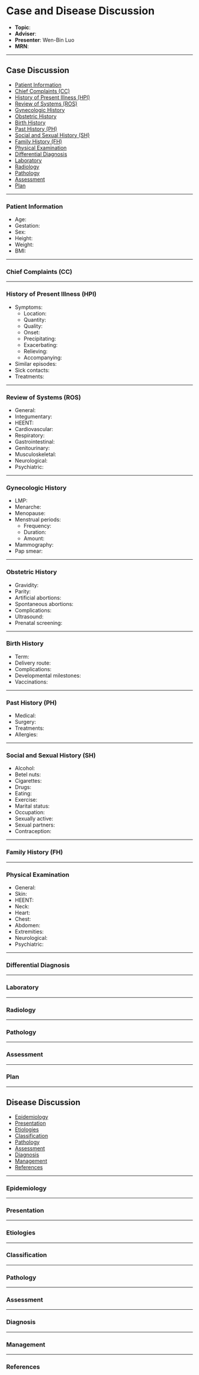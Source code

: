 # Case and Disease Discussion

- **Topic**:
- **Adviser**:
- **Presenter**: Wen-Bin Luo
- **MRN**:

---

## Case Discussion

- [Patient Information](#patient-information)
- [Chief Complaints (CC)](#chief-complaints-cc)
- [History of Present Illness (HPI)](#history-of-present-illness-hpi)
- [Review of Systems (ROS)](#review-of-systems-ros)
- [Gynecologic History](#gynecologic-history)
- [Obstetric History](#obstetric-history)
- [Birth History](#birth-history)
- [Past History (PH)](#past-history-ph)
- [Social and Sexual History (SH)](#social-and-sexual-history-sh)
- [Family History (FH)](#family-history-fh)
- [Physical Examination](#physical-examination)
- [Differential Diagnosis](#differential-diagnosis)
- [Laboratory](#laboratory)
- [Radiology](#radiology)
- [Pathology](#pathology)
- [Assessment](#assessment)
- [Plan](#plan)

---

### Patient Information

- Age:
- Gestation:
- Sex:
- Height:
- Weight:
- BMI:

---

### Chief Complaints (CC)

---

### History of Present Illness (HPI)

- Symptoms:
	- Location:
	- Quantity:
	- Quality:
	- Onset:
	- Precipitating:
	- Exacerbating:
	- Relieving:
	- Accompanying:
- Similar episodes:
- Sick contacts:
- Treatments:

---

### Review of Systems (ROS)

- General:
- Integumentary:
- HEENT:
- Cardiovascular:
- Respiratory:
- Gastrointestinal:
- Genitourinary:
- Musculoskeletal:
- Neurological:
- Psychiatric:

---

### Gynecologic History

- LMP:
- Menarche:
- Menopause:
- Menstrual periods:
	- Frequency:
	- Duration:
	- Amount:
- Mammography:
- Pap smear:

---

### Obstetric History

- Gravidity:
- Parity:
- Artificial abortions:
- Spontaneous abortions:
- Complications:
- Ultrasound:
- Prenatal screening:

---

### Birth History

- Term:
- Delivery route:
- Complications:
- Developmental milestones:
- Vaccinations:

---

### Past History (PH)

- Medical:
- Surgery:
- Treatments:
- Allergies:

---

### Social and Sexual History (SH)

- Alcohol:
- Betel nuts:
- Cigarettes:
- Drugs:
- Eating:
- Exercise:
- Marital status:
- Occupation:
- Sexually active:
- Sexual partners:
- Contraception:

---

### Family History (FH)

---

### Physical Examination

- General:
- Skin:
- HEENT:
- Neck:
- Heart:
- Chest:
- Abdomen:
- Extremities:
- Neurological:
- Psychiatric:

---

### Differential Diagnosis

---

### Laboratory

---

### Radiology

---

### Pathology

---

### Assessment

---

### Plan

---

## Disease Discussion

- [Epidemiology](#epidemiology)
- [Presentation](#presentation)
- [Etiologies](#etiologies)
- [Classification](#classification)
- [Pathology](#pathology)
- [Assessment](#assessment)
- [Diagnosis](#diagnosis)
- [Management](#management)
- [References](#references)

---

### Epidemiology

---

### Presentation

---

### Etiologies

---

### Classification

---

### Pathology

---

### Assessment

---

### Diagnosis

---

### Management

---

### References
